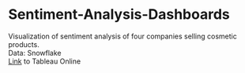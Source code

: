 # Sentiment-Analysis-Dashboards
Visualization of sentiment analysis of four companies selling cosmetic products. <br>
Data: Snowflake <br>
[Link](https://prod-useast-b.online.tableau.com/#/site/dsba5122fall2021/workbooks/433470?:origin=card_share_link) to Tableau Online <br>
